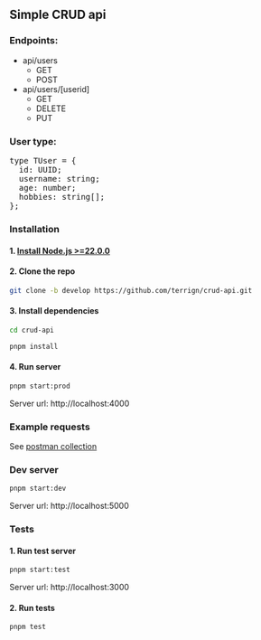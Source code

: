 ## Simple CRUD api

### Endpoints:

- api/users
  - GET
  - POST
- api/users/[userid]
  - GET
  - DELETE
  - PUT

### User type:

<pre>
type TUser = {
  id: UUID;
  username: string;
  age: number;
  hobbies: string[];
};
</pre>

### Installation

#### 1. [Install Node.js >=22.0.0](https://nodejs.org/en/download/package-manager)

#### 2. Clone the repo

```sh
git clone -b develop https://github.com/terrign/crud-api.git
```

#### 3. Install dependencies

```sh
cd crud-api
```

```sh
pnpm install
```

#### 4. Run server

```sh
pnpm start:prod
```

Server url: http://localhost:4000

### Example requests

See [postman collection](./public/Simple_CRUD_API.postman_collection.json)

### Dev server

```sh
pnpm start:dev
```

Server url: http://localhost:5000

### Tests

#### 1. Run test server

```sh
pnpm start:test
```

Server url: http://localhost:3000

#### 2. Run tests

```sh
pnpm test
```
